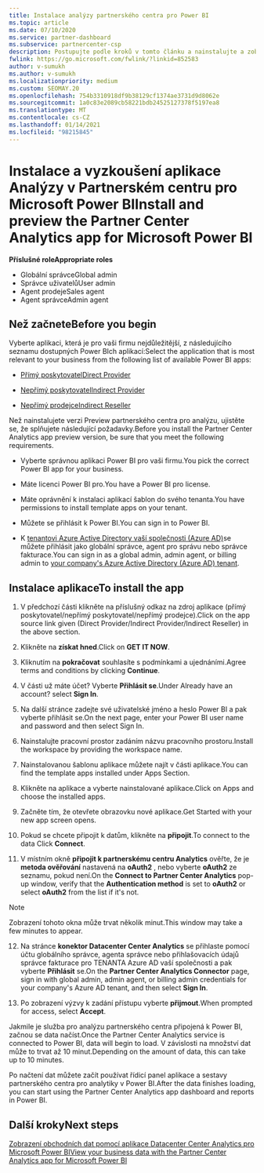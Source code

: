 ```yaml
---
title: Instalace analýzy partnerského centra pro Power BI
ms.topic: article
ms.date: 07/10/2020
ms.service: partner-dashboard
ms.subservice: partnercenter-csp
description: Postupujte podle kroků v tomto článku a nainstalujte a zobrazte si ukázkovou aplikaci partner Center Analytics pro Power BI (pro přímé partnery v CSP).
fwlink: https://go.microsoft.com/fwlink/?linkid=852583
author: v-sumukh
ms.author: v-sumukh
ms.localizationpriority: medium
ms.custom: SEOMAY.20
ms.openlocfilehash: 754b3310918df9b38129cf1374ae3731d9d8062e
ms.sourcegitcommit: 1a0c83e2089cb58221bdb24525127378f5197ea8
ms.translationtype: MT
ms.contentlocale: cs-CZ
ms.lasthandoff: 01/14/2021
ms.locfileid: "98215845"
---
```

# <a name="install-and-preview-the-partner-center-analytics-app-for-microsoft-power-bi"></a><span data-ttu-id="c7163-103">Instalace a vyzkoušení aplikace Analýzy v Partnerském centru pro Microsoft Power BI</span><span class="sxs-lookup"><span data-stu-id="c7163-103">Install and preview the Partner Center Analytics app for Microsoft Power BI</span></span>


<span data-ttu-id="c7163-104">**Příslušné role**</span><span class="sxs-lookup"><span data-stu-id="c7163-104">**Appropriate roles**</span></span>
-   <span data-ttu-id="c7163-105">Globální správce</span><span class="sxs-lookup"><span data-stu-id="c7163-105">Global admin</span></span>
-   <span data-ttu-id="c7163-106">Správce uživatelů</span><span class="sxs-lookup"><span data-stu-id="c7163-106">User admin</span></span>
-   <span data-ttu-id="c7163-107">Agent prodeje</span><span class="sxs-lookup"><span data-stu-id="c7163-107">Sales agent</span></span>
-   <span data-ttu-id="c7163-108">Agent správce</span><span class="sxs-lookup"><span data-stu-id="c7163-108">Admin agent</span></span>

## <a name="before-you-begin"></a><span data-ttu-id="c7163-109">Než začnete</span><span class="sxs-lookup"><span data-stu-id="c7163-109">Before you begin</span></span>

<span data-ttu-id="c7163-110">Vyberte aplikaci, která je pro vaši firmu nejdůležitější, z následujícího seznamu dostupných Power BIch aplikací:</span><span class="sxs-lookup"><span data-stu-id="c7163-110">Select the application that is most relevant to your business from the following list of available Power BI apps:</span></span>
- [<span data-ttu-id="c7163-111">Přímý poskytovatel</span><span class="sxs-lookup"><span data-stu-id="c7163-111">Direct Provider</span></span>](https://appsource.microsoft.com/product/power-bi/partnercenteranalytics.direct_provider_partner_analytics)

- [<span data-ttu-id="c7163-112">Nepřímý poskytovatel</span><span class="sxs-lookup"><span data-stu-id="c7163-112">Indirect Provider</span></span>](https://appsource.microsoft.com/product/power-bi/partnercenteranalytics.indirect_provider_partner_analytics)

- [<span data-ttu-id="c7163-113">Nepřímý prodejce</span><span class="sxs-lookup"><span data-stu-id="c7163-113">Indirect Reseller</span></span>](https://appsource.microsoft.com/product/power-bi/partnercenteranalytics.indirect_reseller_partner_analytics)

<span data-ttu-id="c7163-114">Než nainstalujete verzi Preview partnerského centra pro analýzu, ujistěte se, že splňujete následující požadavky.</span><span class="sxs-lookup"><span data-stu-id="c7163-114">Before you install the Partner Center Analytics app preview version, be sure that you meet the following requirements.</span></span>

- <span data-ttu-id="c7163-115">Vyberte správnou aplikaci Power BI pro vaši firmu.</span><span class="sxs-lookup"><span data-stu-id="c7163-115">You pick the correct Power BI app for your business.</span></span>

- <span data-ttu-id="c7163-116">Máte licenci Power BI pro.</span><span class="sxs-lookup"><span data-stu-id="c7163-116">You have a Power BI pro license.</span></span>

- <span data-ttu-id="c7163-117">Máte oprávnění k instalaci aplikací šablon do svého tenanta.</span><span class="sxs-lookup"><span data-stu-id="c7163-117">You have permissions to install template apps on your tenant.</span></span>

- <span data-ttu-id="c7163-118">Můžete se přihlásit k Power BI.</span><span class="sxs-lookup"><span data-stu-id="c7163-118">You can sign in to Power BI.</span></span>

- <span data-ttu-id="c7163-119">K [tenantovi Azure Active Directory vaší společnosti (Azure AD)](azure-active-directory-tenants-and-partner-center.md)se můžete přihlásit jako globální správce, agent pro správu nebo správce fakturace.</span><span class="sxs-lookup"><span data-stu-id="c7163-119">You can sign in as a global admin, admin agent, or billing admin to [your company's Azure Active Directory (Azure AD) tenant](azure-active-directory-tenants-and-partner-center.md).</span></span>

## <a name="to-install-the-app"></a><span data-ttu-id="c7163-120">Instalace aplikace</span><span class="sxs-lookup"><span data-stu-id="c7163-120">To install the app</span></span>

1. <span data-ttu-id="c7163-121">V předchozí části klikněte na příslušný odkaz na zdroj aplikace (přímý poskytovatel/nepřímý poskytovatel/nepřímý prodejce).</span><span class="sxs-lookup"><span data-stu-id="c7163-121">Click on the app source link given (Direct Provider/Indirect Provider/Indirect Reseller) in the above section.</span></span>

2. <span data-ttu-id="c7163-122">Klikněte na **získat hned**.</span><span class="sxs-lookup"><span data-stu-id="c7163-122">Click on **GET IT NOW**.</span></span> 

3. <span data-ttu-id="c7163-123">Kliknutím na **pokračovat** souhlasíte s podmínkami a ujednáními.</span><span class="sxs-lookup"><span data-stu-id="c7163-123">Agree terms and conditions by clicking **Continue**.</span></span>

4. <span data-ttu-id="c7163-124">V části už máte účet? Vyberte **Přihlásit se**.</span><span class="sxs-lookup"><span data-stu-id="c7163-124">Under Already have an account? select **Sign In**.</span></span>

5. <span data-ttu-id="c7163-125">Na další stránce zadejte své uživatelské jméno a heslo Power BI a pak vyberte přihlásit se.</span><span class="sxs-lookup"><span data-stu-id="c7163-125">On the next page, enter your Power BI user name and password and then select Sign In.</span></span>

6. <span data-ttu-id="c7163-126">Nainstalujte pracovní prostor zadáním názvu pracovního prostoru.</span><span class="sxs-lookup"><span data-stu-id="c7163-126">Install the workspace by providing the workspace name.</span></span>

7. <span data-ttu-id="c7163-127">Nainstalovanou šablonu aplikace můžete najít v části aplikace.</span><span class="sxs-lookup"><span data-stu-id="c7163-127">You can find the template apps installed under Apps Section.</span></span>

8. <span data-ttu-id="c7163-128">Klikněte na aplikace a vyberte nainstalované aplikace.</span><span class="sxs-lookup"><span data-stu-id="c7163-128">Click on Apps and choose the installed apps.</span></span>

9. <span data-ttu-id="c7163-129">Začněte tím, že otevřete obrazovku nové aplikace.</span><span class="sxs-lookup"><span data-stu-id="c7163-129">Get Started with your new app screen opens.</span></span>

10. <span data-ttu-id="c7163-130">Pokud se chcete připojit k datům, klikněte na **připojit**.</span><span class="sxs-lookup"><span data-stu-id="c7163-130">To connect to the data Click **Connect**.</span></span>

11. <span data-ttu-id="c7163-131">V místním okně **připojit k partnerskému centru Analytics** ověřte, že je **metoda ověřování** nastavená na **oAuth2** , nebo vyberte **oAuth2** ze seznamu, pokud není.</span><span class="sxs-lookup"><span data-stu-id="c7163-131">On the **Connect to Partner Center Analytics** pop-up window, verify that the **Authentication method** is set to **oAuth2** or select **oAuth2** from the list if it's not.</span></span> 

> [!NOTE]  
>  <span data-ttu-id="c7163-132">Zobrazení tohoto okna může trvat několik minut.</span><span class="sxs-lookup"><span data-stu-id="c7163-132">This window may take a few minutes to appear.</span></span>

12. <span data-ttu-id="c7163-133">Na stránce **konektor Datacenter Center Analytics** se přihlaste pomocí účtu globálního správce, agenta správce nebo přihlašovacích údajů správce fakturace pro TENANTA Azure AD vaší společnosti a pak vyberte **Přihlásit** se.</span><span class="sxs-lookup"><span data-stu-id="c7163-133">On the **Partner Center Analytics Connector** page, sign in with global admin, admin agent, or billing admin credentials for your company's Azure AD tenant, and then select **Sign In**.</span></span>
 
13. <span data-ttu-id="c7163-134">Po zobrazení výzvy k zadání přístupu vyberte **přijmout**.</span><span class="sxs-lookup"><span data-stu-id="c7163-134">When prompted for access, select **Accept**.</span></span> 

<span data-ttu-id="c7163-135">Jakmile je služba pro analýzu partnerského centra připojená k Power BI, začnou se data načíst.</span><span class="sxs-lookup"><span data-stu-id="c7163-135">Once the Partner Center Analytics service is connected to Power BI, data will begin to load.</span></span> <span data-ttu-id="c7163-136">V závislosti na množství dat může to trvat až 10 minut.</span><span class="sxs-lookup"><span data-stu-id="c7163-136">Depending on the amount of data, this can take up to 10 minutes.</span></span> 

<span data-ttu-id="c7163-137">Po načtení dat můžete začít používat řídicí panel aplikace a sestavy partnerského centra pro analytiky v Power BI.</span><span class="sxs-lookup"><span data-stu-id="c7163-137">After the data finishes loading, you can start using the Partner Center Analytics app dashboard and reports in Power BI.</span></span>

## <a name="next-steps"></a><span data-ttu-id="c7163-138">Další kroky</span><span class="sxs-lookup"><span data-stu-id="c7163-138">Next steps</span></span>

[<span data-ttu-id="c7163-139">Zobrazení obchodních dat pomocí aplikace Datacenter Center Analytics pro Microsoft Power BI</span><span class="sxs-lookup"><span data-stu-id="c7163-139">View your business data with the Partner Center Analytics app for Microsoft Power BI</span></span>](power-bi-app-for-direct-partners-use.md)
